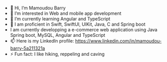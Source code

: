 - 👋 Hi, I’m Mamoudou Barry
- 👀 I’m interested in Web and mobile app development
- 🌱 I’m currently learning Angular and TypeScript
- 💞️ I am proficient in Swift, SwiftUI, UIKit, Java, C and Spring boot
- I am currently developping a e-commerce web application using Java Spring boot, MySQL, Angular and TypeScript
- 📫 Here is my LinkedIn profile: https://www.linkedin.com/in/mamoudou-barry-5a211321a
- ⚡ Fun fact: I like hiking, reppeling and caving 

<!---
mamoudou94/mamoudou94 is a ✨ special ✨ repository because its `README.md` (this file) appears on your GitHub profile.
You can click the Preview link to take a look at your changes.
--->
